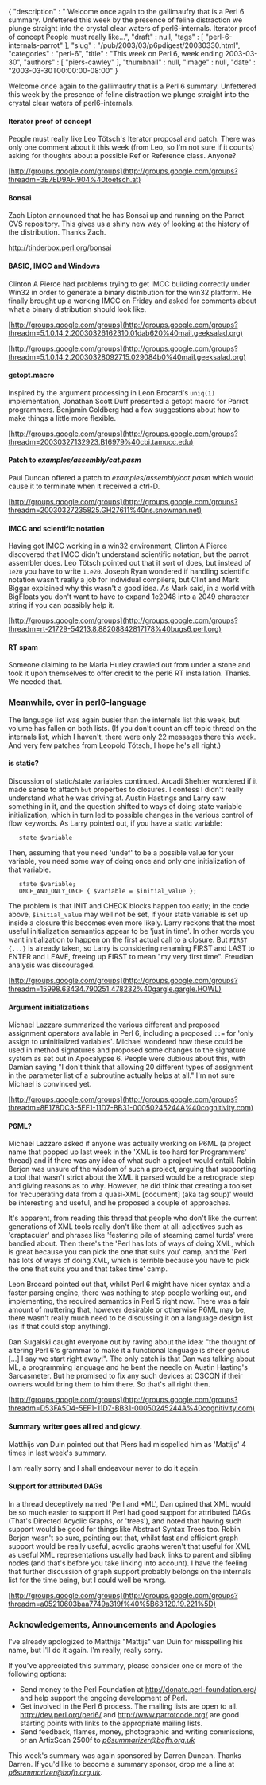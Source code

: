 {
   "description" : " Welcome once again to the gallimaufry that is a Perl 6 summary. Unfettered this week by the presence of feline distraction we plunge straight into the crystal clear waters of perl6-internals. Iterator proof of concept People must really like...",
   "draft" : null,
   "tags" : [
      "perl-6-internals-parrot"
   ],
   "slug" : "/pub/2003/03/p6pdigest/20030330.html",
   "categories" : "perl-6",
   "title" : "This week on Perl 6, week ending 2003-03-30",
   "authors" : [
      "piers-cawley"
   ],
   "thumbnail" : null,
   "image" : null,
   "date" : "2003-03-30T00:00:00-08:00"
}



Welcome once again to the gallimaufry that is a Perl 6 summary. Unfettered this week by the presence of feline distraction we plunge straight into the crystal clear waters of perl6-internals.

#### <span id="iterator_proof_of_concept">Iterator proof of concept</span>

People must really like Leo Tötsch's Iterator proposal and patch. There was only one comment about it this week (from Leo, so I'm not sure if it counts) asking for thoughts about a possible Ref or Reference class. Anyone?

[http://groups.google.com/groups](http://groups.google.com/groups?threadm=3E7ED9AF.904%40toetsch.at)

#### <span id="bonsai">Bonsai</span>

Zach Lipton announced that he has Bonsai up and running on the Parrot CVS repository. This gives us a shiny new way of looking at the history of the distribution. Thanks Zach.

<http://tinderbox.perl.org/bonsai>

#### <span id="basic,_imcc_and_windows">BASIC, IMCC and Windows</span>

Clinton A Pierce had problems trying to get IMCC building correctly under Win32 in order to generate a binary distribution for the win32 platform. He finally brought up a working IMCC on Friday and asked for comments about what a binary distribution should look like.

[http://groups.google.com/groups](http://groups.google.com/groups?threadm=5.1.0.14.2.20030326162310.01dab620%40mail.geeksalad.org)

[http://groups.google.com/groups](http://groups.google.com/groups?threadm=5.1.0.14.2.20030328092715.029084b0%40mail.geeksalad.org)

#### <span id="getopt.macro">getopt.macro</span>

Inspired by the argument processing in Leon Brocard's `uniq(1)` implementation, Jonathan Scott Duff presented a getopt macro for Parrot programmers. Benjamin Goldberg had a few suggestions about how to make things a little more flexible.

[http://groups.google.com/groups](http://groups.google.com/groups?threadm=20030327132923.B16979%40cbi.tamucc.edu)

#### <span id="patch_to_examples/assembly/cat.pasm">Patch to *examples/assembly/cat.pasm*</span>

Paul Duncan offered a patch to *examples/assembly/cat.pasm* which would cause it to terminate when it received a ctrl-D.

[http://groups.google.com/groups](http://groups.google.com/groups?threadm=20030327235825.GH27611%40ns.snowman.net)

#### <span id="imcc_and_scientific_notation">IMCC and scientific notation</span>

Having got IMCC working in a win32 environment, Clinton A Pierce discovered that IMCC didn't understand scientific notation, but the parrot assembler does. Leo Tötsch pointed out that it sort of does, but instead of `1e20` you have to write `1.e20`. Joseph Ryan wondered if handling scientific notation wasn't really a job for individual compilers, but Clint and Mark Biggar explained why this wasn't a good idea. As Mark said, in a world with BigFloats you don't want to have to expand 1e2048 into a 2049 character string if you can possibly help it.

[http://groups.google.com/groups](http://groups.google.com/groups?threadm=rt-21729-54213.8.88208842817178%40bugs6.perl.org)

#### <span id="rt_spam">RT spam</span>

Someone claiming to be Marla Hurley crawled out from under a stone and took it upon themselves to offer credit to the perl6 RT installation. Thanks. We needed that.

### <span id="meanwhile,_over_in_perl6language">Meanwhile, over in perl6-language</span>

The language list was again busier than the internals list this week, but volume has fallen on both lists. (If you don't count an off topic thread on the internals list, which I haven't, there were only 22 messages there this week. And very few patches from Leopold Tötsch, I hope he's all right.)

#### <span id="is_static">is static?</span>

Discussion of static/state variables continued. Arcadi Shehter wondered if it made sense to attach `but` properties to closures. I confess I didn't really understand what he was driving at. Austin Hastings and Larry saw something in it, and the question shifted to ways of doing state variable initialization, which in turn led to possible changes in the various control of flow keywords. As Larry pointed out, if you have a static variable:

       state $variable

Then, assuming that you need 'undef' to be a possible value for your variable, you need some way of doing once and only one initialization of that variable.

       state $variable;
       ONCE_AND_ONLY_ONCE { $variable = $initial_value };

The problem is that INIT and CHECK blocks happen too early; in the code above, `$initial_value` may well not be set, if your state variable is set up inside a closure this becomes even more likely. Larry reckons that the most useful initialization semantics appear to be 'just in time'. In other words you want initialization to happen on the first actual call to a closure. But `FIRST {...}` is already taken, so Larry is considering renaming FIRST and LAST to ENTER and LEAVE, freeing up FIRST to mean "my very first time". Freudian analysis was discouraged.

[http://groups.google.com/groups](http://groups.google.com/groups?threadm=15998.63434.790251.478232%40gargle.gargle.HOWL)

#### <span id="argument_initializations">Argument initializations</span>

Michael Lazzaro summarized the various different and proposed assignment operators available in Perl 6, including a proposed `::=` for 'only assign to uninitialized variables'. Michael wondered how these could be used in method signatures and proposed some changes to the signature system as set out in Apocalypse 6. People were dubious about this, with Damian saying "I don't think that allowing 20 different types of assignment in the parameter list of a subroutine actually helps at all." I'm not sure Michael is convinced yet.

[http://groups.google.com/groups](http://groups.google.com/groups?threadm=8E178DC3-5EF1-11D7-BB31-00050245244A%40cognitivity.com)

#### <span id="p6ml">P6ML?</span>

Michael Lazzaro asked if anyone was actually working on P6ML (a project name that popped up last week in the 'XML is too hard for Programmers' thread) and if there was any idea of what such a project would entail. Robin Berjon was unsure of the wisdom of such a project, arguing that supporting a tool that wasn't strict about the XML it parsed would be a retrograde step and giving reasons as to why. However, he did think that creating a toolset for 'recuperating data from a quasi-XML \[document\] (aka tag soup)' would be interesting and useful, and he proposed a couple of approaches.

It's apparent, from reading this thread that people who don't like the current generations of XML tools really don't like them at all: adjectives such as 'craptacular' and phrases like 'festering pile of steaming camel turds' were bandied about. Then there's the 'Perl has lots of ways of doing XML, which is great because you can pick the one that suits you' camp, and the 'Perl has lots of ways of doing XML, which is terrible because you have to pick the one that suits you and that takes time' camp.

Leon Brocard pointed out that, whilst Perl 6 might have nicer syntax and a faster parsing engine, there was nothing to stop people working out, and implementing, the required semantics in Perl 5 right now. There was a fair amount of muttering that, however desirable or otherwise P6ML may be, there wasn't really much need to be discussing it on a language design list (as if that could stop anything).

Dan Sugalski caught everyone out by raving about the idea: "the thought of altering Perl 6's grammar to make it a functional language is sheer genius \[...\] I say we start right away!". The only catch is that Dan was talking about ML, a programming language and he bent the needle on Austin Hasting's Sarcasmeter. But he promised to fix any such devices at OSCON if their owners would bring them to him there. So that's all right then.

[http://groups.google.com/groups](http://groups.google.com/groups?threadm=D53FA5D4-5EF1-11D7-BB31-00050245244A%40cognitivity.com)

#### <span id="summary_writer_goes_all_red_and_glowy.">Summary writer goes all red and glowy.</span>

Matthijs van Duin pointed out that Piers had misspelled him as 'Mattijs' 4 times in last week's summary.

I am really sorry and I shall endeavour never to do it again.

#### <span id="support_for_attributed_dags">Support for attributed DAGs</span>

In a thread deceptively named 'Perl and \*ML', Dan opined that XML would be so much easier to support if Perl had good support for attributed DAGs (That's Directed Acyclic Graphs, or 'trees'), and noted that having such support would be good for things like Abstract Syntax Trees too. Robin Berjon wasn't so sure, pointing out that, whilst fast and efficient graph support would be really useful, acyclic graphs weren't that useful for XML as useful XML representations usually had back links to parent and sibling nodes (and that's before you take linking into account). I have the feeling that further discussion of graph support probably belongs on the internals list for the time being, but I could well be wrong.

[http://groups.google.com/groups](http://groups.google.com/groups?threadm=a05210603baa7749a319f%40%5B63.120.19.221%5D)

### <span id="acknowledgements,_announcements_and_apologies">Acknowledgements, Announcements and Apologies</span>

I've already apologized to Matthijs "Mattijs" van Duin for misspelling his name, but I'll do it again. I'm really, really sorry.

If you've appreciated this summary, please consider one or more of the following options:

-   Send money to the Perl Foundation at <http://donate.perl-foundation.org/> and help support the ongoing development of Perl.
-   Get involved in the Perl 6 process. The mailing lists are open to all. <http://dev.perl.org/perl6/> and <http://www.parrotcode.org/> are good starting points with links to the appropriate mailing lists.
-   Send feedback, flames, money, photographic and writing commissions, or an ArtixScan 2500f to *<p6summarizer@bofh.org.uk>*

This week's summary was again sponsored by Darren Duncan. Thanks Darren. If you'd like to become a summary sponsor, drop me a line at *<p6summarizer@bofh.org.uk>*.
